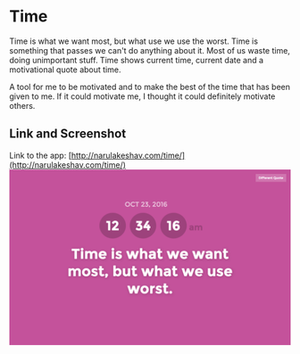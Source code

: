 # Time
Time is what we want most, but what use we use the worst. Time is something that passes we can't do anything about it. Most of us waste time, doing unimportant stuff. Time shows current time, current date and a motivational quote about time.

A tool for me to be motivated and to make the best of the time that has been given to me. If it could motivate me, I thought it could definitely motivate others.

## Link and Screenshot
Link to the app: [http://narulakeshav.com/time/](http://narulakeshav.com/time/)
<br>
![Screenshot](./images/screenshot.png)